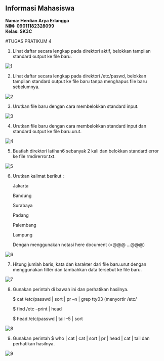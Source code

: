 ## Informasi Mahasiswa
**Nama: Herdian Arya Erlangga**\
**NIM: 09011182328099**\
**Kelas: SK3C**
<br>

#TUGAS PRATIKUM 4

1. Lihat daftar secara lengkap pada direktori aktif, belokkan tampilan standard output ke file 
baru.

![1](https://github.com/user-attachments/assets/cbbb58fb-ad0e-4e79-b458-46444e6557e0)

2. Lihat daftar secara lengkap pada direktori /etc/paswd, belokkan tampilan standard output 
ke file baru tanpa menghapus file baru sebelumnya.

![2](https://github.com/user-attachments/assets/9d551c45-9ac4-4d46-bc9b-cda29844359f)

3. Urutkan file baru dengan cara membelokkan standard input.
   
![3](https://github.com/user-attachments/assets/7362e36d-a151-4ad9-a480-6a4a2cf36b82)

4. Urutkan file baru dengan cara membelokkan standard input dan standard output ke file 
baru.urut.

![4](https://github.com/user-attachments/assets/5551c0b1-5408-48a8-bfc3-0bd4053e723c)

5. Buatlah direktori latihan6 sebanyak 2 kali dan belokkan standard error ke file 
rmdirerror.txt.

![5](https://github.com/user-attachments/assets/3348378a-e1a7-4d57-abfa-f03568f3f699)

6. Urutkan kalimat berikut : 


    Jakarta 


    Bandung 


    Surabaya 


    Padang 


    Palembang 


    Lampung 


   Dengan menggunakan notasi here document (<@@@ …@@@)

![6](https://github.com/user-attachments/assets/6838cba2-9307-430a-b447-ae9990c8a0ae)

7. Hitung jumlah baris, kata dan karakter dari file baru.urut dengan menggunakan filter dan 
tambahkan data tersebut ke file baru.

![7](https://github.com/user-attachments/assets/572be9ed-a8a4-41de-9260-60b14134e1df)

8. Gunakan perintah di bawah ini dan perhatikan hasilnya.


   $ cat /etc/passwd | sort | pr –n | grep tty03 (menyortir /etc/
  
  
   $ find /etc –print | head 
  
  
   $ head /etc/passwd | tail –5 | sort

![8](https://github.com/user-attachments/assets/3d6a2256-ec22-478f-b6b8-eefae6fac852)

9. Gunakan perintah $ who | cat | cat | sort | pr | head | cat | tail dan perhatikan hasilnya.

![9](https://github.com/user-attachments/assets/b1334c1a-b7d6-4463-9a12-4095e9815f13)
